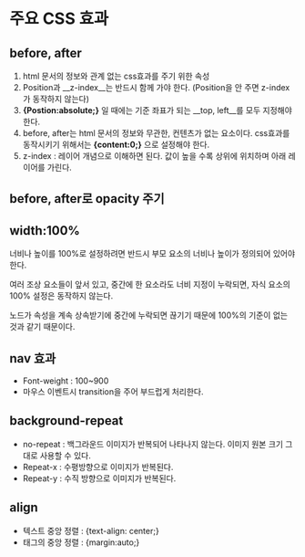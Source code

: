 # 주요 CSS 효과





## before, after

1. html 문서의 정보와 관계 없는 css효과를 주기 위한 속성
2. Position과 __z-index__는 반드시 함께 가야 한다. (Position을 안 주면 z-index가 동작하지 않는다)
3. __{Postion:absolute;}__ 일 때에는 기준 좌표가 되는 __top, left__를 모두 지정해야 한다.
4. before, after는 html 문서의 정보와 무관한, 컨텐츠가 없는 요소이다. css효과를 동작시키기 위해서는 __{content:0;}__ 으로 설정해야 한다.
5. z-index : 레이어 개념으로 이해하면 된다. 값이 높을 수록 상위에 위치하며 아래 레이어를 가린다.



## before, after로 opacity 주기







## width:100%

너비나 높이를 100%로 설정하려면 반드시 부모 요소의 너비나 높이가 정의되어 있어야 한다.

여러 조상 요소들이 앞서 있고, 중간에 한 요소라도 너비 지정이 누락되면, 자식 요소의 100% 설정은 동작하지 않는다. 

노드가 속성을 계속 상속받기에 중간에 누락되면 끊기기 때문에 100%의 기준이 없는 것과 같기 때문이다.



## nav 효과

- Font-weight : 100~900
- 마우스 이벤트시 transition을 주어 부드럽게 처리한다.



## background-repeat

- no-repeat : 백그라운드 이미지가 반복되어 나타나지 않는다. 이미지 원본 크기 그대로 사용할 수 있다.
- Repeat-x : 수평방향으로 이미지가 반복된다.
- Repeat-y : 수직 방향으로 이미지가 반복된다.



## align

- 텍스트 중앙 정렬 : {text-align: center;}
- 태그의 중앙 정렬 : {margin:auto;}





